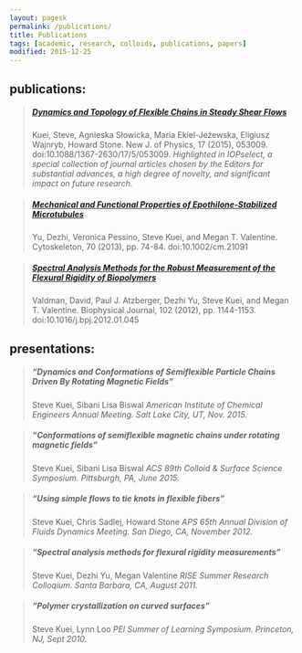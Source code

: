 ```yaml
---
layout: pagesk
permalink: /publications/
title: Publications
tags: [academic, research, colloids, publications, papers]
modified: 2015-12-25
---
```

 
## publications:

> ##### [Dynamics and Topology of Flexible Chains in Steady Shear Flows](http://dx.doi.org/10.1088/1367-2630/17/5/053009) 
>
> Kuei, Steve, Agnieska Słowicka, Maria Ekiel-Jeżewska, Eligiusz Wajnryb, Howard Stone. New J. of Physics, 17 (2015), 053009. doi:10.1088/1367-2630/17/5/053009.
> *Highlighted in IOPselect, a special collection of journal articles chosen by the Editors for substantial advances, a high degree of novelty, and significant
impact on future research.*
 
> ##### [Mechanical and Functional Properties of Epothilone-Stabilized Microtubules](http://dx.doi.org/10.1002/cm.21091)
>
> Yu, Dezhi, Veronica Pessino, Steve Kuei, and Megan T. Valentine. Cytoskeleton, 70 (2013), pp. 74-84. doi:10.1002/cm.21091

> ##### [Spectral Analysis Methods for the Robust Measurement of the Flexural Rigidity of Biopolymers](http://dx.doi.org/10.1016/j.bpj.2012.01.045)
>
> Valdman, David, Paul J. Atzberger, Dezhi Yu, Steve Kuei, and Megan T. Valentine. Biophysical Journal, 102 (2012), pp. 1144-1153.
doi:10.1016/j.bpj.2012.01.045


## presentations:

> ##### “Dynamics and Conformations of Semiflexible Particle Chains Driven By Rotating Magnetic Fields”
> Steve Kuei, Sibani Lisa Biswal
> *American Institute of Chemical Engineers Annual Meeting. Salt Lake City, UT, Nov. 2015.*

> ##### “Conformations of semiflexible magnetic chains under rotating magnetic fields”
> Steve Kuei, Sibani Lisa Biswal
> *ACS 89th Colloid & Surface Science Symposium. Pittsburgh, PA, June 2015.*

> ##### “Using simple flows to tie knots in flexible fibers”
> Steve Kuei, Chris Sadlej, Howard Stone
> *APS 65th Annual Division of Fluids Dynamics Meeting. San Diego, CA, November 2012.*

> ##### “Spectral analysis methods for flexural rigidity measurements”
> Steve Kuei, Dezhi Yu, Megan Valentine
> *RISE Summer Research Colloqium. Santa Barbara, CA, August 2011.*

> ##### “Polymer crystallization on curved surfaces”
> Steve Kuei, Lynn Loo
> *PEI Summer of Learning Symposium. Princeton, NJ, Sept 2010.*